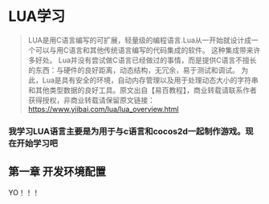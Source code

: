 # LUA学习
> LUA是用C语言编写的可扩展，轻量级的编程语言.Lua从一开始就设计成一个可以与用C语言和其他传统语言编写的代码集成的软件。 这种集成带来许多好处。 Lua并没有尝试做C语言已经做过的事情，而是提供C语言不擅长的东西：与硬件的良好距离，动态结构，无冗余，易于测试和调试。 为此，Lua是具有安全的环境，自动内存管理以及用于处理动态大小的字符串和其他类型数据的良好工具。原文出自【易百教程】，商业转载请联系作者获得授权，非商业转载请保留原文链接：https://www.yiibai.com/lua/lua_overview.html 

### 我学习LUA语言主要是为用于与**c语言**和**cocos2d**一起制作游戏。**现在开始学习吧**

## 第一章 开发环境配置

YO！！！